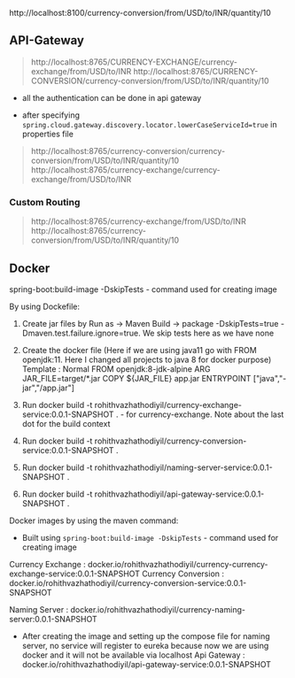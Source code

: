 http://localhost:8100/currency-conversion/from/USD/to/INR/quantity/10

## API-Gateway

> http://localhost:8765/CURRENCY-EXCHANGE/currency-exchange/from/USD/to/INR
> http://localhost:8765/CURRENCY-CONVERSION/currency-conversion/from/USD/to/INR/quantity/10

- all the authentication can be done in api gateway

- after specifying `spring.cloud.gateway.discovery.locator.lowerCaseServiceId=true` in properties file

> http://localhost:8765/currency-conversion/currency-conversion/from/USD/to/INR/quantity/10
> http://localhost:8765/currency-exchange/currency-exchange/from/USD/to/INR

### Custom Routing

> http://localhost:8765/currency-exchange/from/USD/to/INR
> http://localhost:8765/currency-conversion/from/USD/to/INR/quantity/10

## Docker

spring-boot:build-image -DskipTests - command used for creating image

By using Dockefile:
1) Create jar files by Run as -> Maven Build -> package -DskipTests=true -Dmaven.test.failure.ignore=true. We skip tests here as we have none
2) Create the docker file (Here if we are using java11 go with FROM openjdk:11. Here I changed all projects to java 8 for docker purpose)
Template : Normal
	FROM openjdk:8-jdk-alpine
	ARG JAR_FILE=target/*.jar
	COPY ${JAR_FILE} app.jar
	ENTRYPOINT ["java","-jar","/app.jar"]
	
3) Run docker build -t rohithvazhathodiyil/currency-exchange-service:0.0.1-SNAPSHOT . - for currency-exchange. Note about the last dot for the build context
4) Run docker build -t rohithvazhathodiyil/currency-conversion-service:0.0.1-SNAPSHOT .
5) Run docker build -t rohithvazhathodiyil/naming-server-service:0.0.1-SNAPSHOT .
6) Run docker build -t rohithvazhathodiyil/api-gateway-service:0.0.1-SNAPSHOT .

Docker images by using the maven command:

* Built using `spring-boot:build-image -DskipTests` - command used for creating image

Currency Exchange : docker.io/rohithvazhathodiyil/currency-currency-exchange-service:0.0.1-SNAPSHOT
Currency Conversion : docker.io/rohithvazhathodiyil/currency-conversion-service:0.0.1-SNAPSHOT

Naming Server : docker.io/rohithvazhathodiyil/currency-naming-server:0.0.1-SNAPSHOT
* After creating the image and setting up the compose file for naming server, no service will register to eureka because now we are using docker and it will not be available via localhost
Api Gateway : docker.io/rohithvazhathodiyil/api-gateway-service:0.0.1-SNAPSHOT
